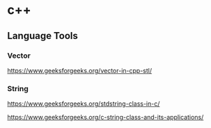 # c++

## Language Tools

### Vector

https://www.geeksforgeeks.org/vector-in-cpp-stl/

### String 

https://www.geeksforgeeks.org/stdstring-class-in-c/

https://www.geeksforgeeks.org/c-string-class-and-its-applications/
